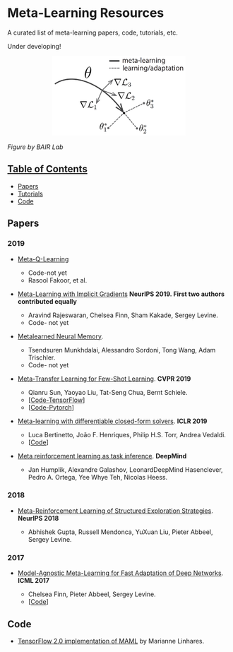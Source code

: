 # Meta-Learning Resources
A curated list of meta-learning papers, code, tutorials, etc.

Under developing!

<p align="center">
<img src="https://github.com/Alro10/Meta-Learning-Resources/blob/master/maml.png" alt="alt text" width="60%" height="40%">
</p>

*Figure by BAIR Lab*

## [Table of Contents]()

* [Papers](#Papers)
* [Tutorials](#Tutorials)
* [Code](#Resources)


## Papers

### 2019

- [Meta-Q-Learning](https://arxiv.org/pdf/1910.00125.pdf)

  - Code-not yet
  - Rasool Fakoor, et al.

- [Meta-Learning with Implicit Gradients](https://arxiv.org/pdf/1909.04630.pdf) **NeurIPS 2019. First two authors contributed equally**

  - Aravind Rajeswaran, Chelsea Finn, Sham Kakade, Sergey Levine. 
  - Code- not yet

- [Metalearned Neural Memory](https://arxiv.org/abs/1907.09720).

  - Tsendsuren Munkhdalai, Alessandro Sordoni, Tong Wang, Adam Trischler.
  - Code- not yet

- [Meta-Transfer Learning for Few-Shot Learning](https://arxiv.org/abs/1812.02391). **CVPR 2019**

  - Qianru Sun, Yaoyao Liu, Tat-Seng Chua, Bernt Schiele.
  - [[Code-TensorFlow](https://github.com/y2l/meta-transfer-learning-tensorflow)]
  - [[Code-Pytorch](git@github.com:Alro10/meta-learning-resources.git)]

- [Meta-learning with differentiable closed-form solvers](https://arxiv.org/abs/1805.08136). **ICLR 2019**

  - Luca Bertinetto, João F. Henriques, Philip H.S. Torr, Andrea Vedaldi.
  - [[Code](https://github.com/bertinetto/r2d2)]

- [Meta reinforcement learning as task inference](https://arxiv.org/abs/1905.06424). **DeepMind**

  - Jan Humplik, Alexandre Galashov, LeonardDeepMind Hasenclever, Pedro A. Ortega, Yee Whye Teh, Nicolas Heess.

### 2018


- [Meta-Reinforcement Learning of Structured Exploration Strategies](https://papers.nips.cc/paper/7776-meta-reinforcement-learning-of-structured-exploration-strategies.pdf). **NeurIPS 2018**

  - Abhishek Gupta, Russell Mendonca, YuXuan Liu, Pieter Abbeel, Sergey Levine.

### 2017

- [Model-Agnostic Meta-Learning for Fast Adaptation of Deep Networks](https://arxiv.org/abs/1703.03400). **ICML 2017**

  - Chelsea Finn, Pieter Abbeel, Sergey Levine.
  - [[Code](https://github.com/cbfinn/maml)]

## Code

- [TensorFlow 2.0 implementation of MAML](https://github.com/mari-linhares/tensorflow-maml)  by Marianne Linhares.
